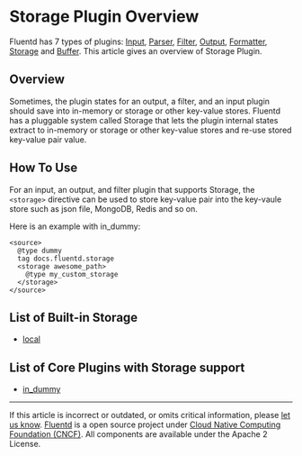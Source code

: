 # Storage Plugin Overview

Fluentd has 7 types of plugins: [Input](/plugins/input/input-plugin-overview.md),
[Parser](/articles/parser-plugin-overview.md), [Filter](/plugins/filter/filter-plugin-overview.md),
[Output](/plugins/output/output-plugin-overview.md),
[Formatter](/articles/formatter-plugin-overview.md),
[Storage](/articles/storage-plugin-overview.md) and [Buffer](/articles/buffer-plugin-overview.md).
This article gives an overview of Storage Plugin.


## Overview

Sometimes, the plugin states for an output, a filter, and an input
plugin should save into in-memory or storage or other key-value stores.
Fluentd has a pluggable system called Storage that lets the plugin
internal states extract to in-memory or storage or other key-value
stores and re-use stored key-value pair value.


## How To Use

For an input, an output, and filter plugin that supports Storage, the
`<storage>` directive can be used to store key-value pair into the
key-vaule store such as json file, MongoDB, Redis and so on.

Here is an example with in\_dummy:

``` {.CodeRay}
<source>
  @type dummy
  tag docs.fluentd.storage
  <storage awesome_path>
    @type my_custom_storage
  </storage>
</source>
```


## List of Built-in Storage

-   [local](/articles/storage_local.md)


## List of Core Plugins with Storage support

-   [in\_dummy](/plugins/input/in_dummy.md)


------------------------------------------------------------------------

If this article is incorrect or outdated, or omits critical information, please [let us know](https://github.com/fluent/fluentd-docs/issues?state=open).
[Fluentd](http://www.fluentd.org/) is a open source project under [Cloud Native Computing Foundation (CNCF)](https://cncf.io/). All components are available under the Apache 2 License.
